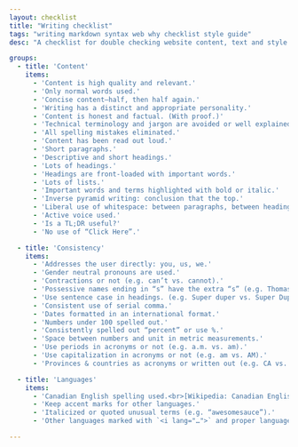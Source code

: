 ```yaml
---
layout: checklist
title: "Writing checklist"
tags: "writing markdown syntax web why checklist style guide"
desc: "A checklist for double checking website content, text and style."

groups:
  - title: 'Content'
    items:
      - 'Content is high quality and relevant.'
      - 'Only normal words used.'
      - 'Concise content—half, then half again.'
      - 'Writing has a distinct and appropriate personality.'
      - 'Content is honest and factual. (With proof.)'
      - 'Technical terminology and jargon are avoided or well explained.'
      - 'All spelling mistakes eliminated.'
      - 'Content has been read out loud.'
      - 'Short paragraphs.'
      - 'Descriptive and short headings.'
      - 'Lots of headings.'
      - 'Headings are front-loaded with important words.'
      - 'Lots of lists.'
      - 'Important words and terms highlighted with bold or italic.'
      - 'Inverse pyramid writing: conclusion that the top.'
      - 'Liberal use of whitespace: between paragraphs, between headings, etc.'
      - 'Active voice used.'
      - 'Is a TL;DR useful?'
      - 'No use of “Click Here”.'

  - title: 'Consistency'
    items:
      - 'Addresses the user directly: you, us, we.'
      - 'Gender neutral pronouns are used.'
      - 'Contractions or not (e.g. can’t vs. cannot).'
      - 'Possessive names ending in “s” have the extra “s” (e.g. Thomas’s).'
      - 'Use sentence case in headings. (e.g. Super duper vs. Super Duper).'
      - 'Consistent use of serial comma.'
      - 'Dates formatted in an international format.'
      - 'Numbers under 100 spelled out.'
      - 'Consistently spelled out “percent” or use %.'
      - 'Space between numbers and unit in metric measurements.'
      - 'Use periods in acronyms or not (e.g. a.m. vs. am).'
      - 'Use capitalization in acronyms or not (e.g. am vs. AM).'
      - 'Provinces & countries as acronyms or written out (e.g. CA vs. Canada).'

  - title: 'Languages'
    items:
      - 'Canadian English spelling used.<br>[Wikipedia: Canadian English](https://en.wikipedia.org/wiki/Canadian_English), [Oxford Canadian Dictionary](http://www.amazon.ca/dp/0195418166)'
      - 'Keep accent marks for other languages.'
      - 'Italicized or quoted unusual terms (e.g. “awesomesauce”).'
      - 'Other languages marked with `<i lang="…">` and proper language attribute.'

---
```


